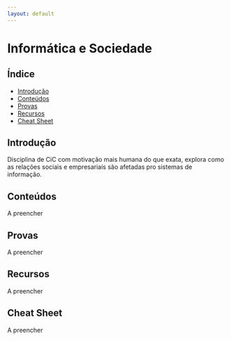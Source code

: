 ```yaml
---
layout: default
---
```


# Informática e Sociedade

## Índice

- [Introdução](#introdução)
- [Conteúdos](#conteúdos)
- [Provas](#provas)
- [Recursos](#recursos)
- [Cheat Sheet](#cheat-sheet)

## [](#introdução)Introdução

Disciplina de CiC com motivação mais humana do que exata, explora como as relações sociais e empresariais são afetadas pro sistemas de informação.

## [](#conteúdos)Conteúdos

A preencher

## [](#provas)Provas

A preencher

## [](#recursos)Recursos

A preencher

## [](#cheat-sheet)Cheat Sheet

A preencher